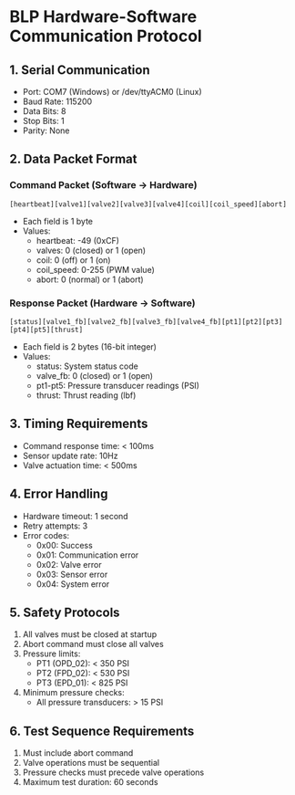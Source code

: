 # BLP Hardware-Software Communication Protocol

## 1. Serial Communication
- Port: COM7 (Windows) or /dev/ttyACM0 (Linux)
- Baud Rate: 115200
- Data Bits: 8
- Stop Bits: 1
- Parity: None

## 2. Data Packet Format

### Command Packet (Software → Hardware)
```
[heartbeat][valve1][valve2][valve3][valve4][coil][coil_speed][abort]
```
- Each field is 1 byte
- Values:
  - heartbeat: -49 (0xCF)
  - valves: 0 (closed) or 1 (open)
  - coil: 0 (off) or 1 (on)
  - coil_speed: 0-255 (PWM value)
  - abort: 0 (normal) or 1 (abort)

### Response Packet (Hardware → Software)
```
[status][valve1_fb][valve2_fb][valve3_fb][valve4_fb][pt1][pt2][pt3][pt4][pt5][thrust]
```
- Each field is 2 bytes (16-bit integer)
- Values:
  - status: System status code
  - valve_fb: 0 (closed) or 1 (open)
  - pt1-pt5: Pressure transducer readings (PSI)
  - thrust: Thrust reading (lbf)

## 3. Timing Requirements
- Command response time: < 100ms
- Sensor update rate: 10Hz
- Valve actuation time: < 500ms

## 4. Error Handling
- Hardware timeout: 1 second
- Retry attempts: 3
- Error codes:
  - 0x00: Success
  - 0x01: Communication error
  - 0x02: Valve error
  - 0x03: Sensor error
  - 0x04: System error

## 5. Safety Protocols
1. All valves must be closed at startup
2. Abort command must close all valves
3. Pressure limits:
   - PT1 (OPD_02): < 350 PSI
   - PT2 (FPD_02): < 530 PSI
   - PT3 (EPD_01): < 825 PSI
4. Minimum pressure checks:
   - All pressure transducers: > 15 PSI

## 6. Test Sequence Requirements
1. Must include abort command
2. Valve operations must be sequential
3. Pressure checks must precede valve operations
4. Maximum test duration: 60 seconds 